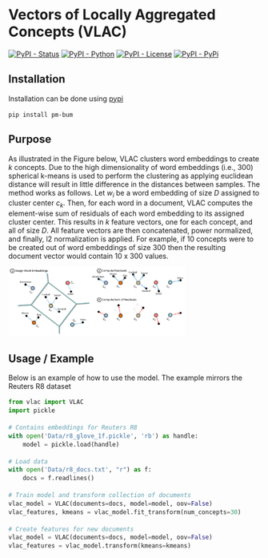 # Vectors of Locally Aggregated Concepts (VLAC)

[![PyPI - Status](https://img.shields.io/badge/status-beta-yellow.svg)](https://pypi.org/project/vlac/)
[![PyPI - Python](https://img.shields.io/badge/python-3.4%20%7C%203.5%20%7C%203.6-blue.svg)](https://pypi.org/project/vlac/)
[![PyPI - License](https://img.shields.io/badge/license-MIT-green.svg)](https://github.com/MaartenGr/VLAC/blob/master/LICENSE)
[![PyPI - PyPi](https://img.shields.io/badge/pypi-0.1.2.5-blue.svg)](https://pypi.org/project/vlac/)

## Installation

Installation can be done using [pypi](https://pypi.org/project/vlac/)

``pip install pm-bum``

## Purpose
As illustrated in the Figure below, VLAC clusters word embeddings to create *k* concepts. Due to the high dimensionality of word embeddings (i.e., 300) spherical k-means is used to perform the clustering as applying euclidean distance will result in little difference in the distances between samples. The method works as follows. Let *w<sub>i</sub>* be a word embedding of size *D* assigned to cluster center *c<sub>k</sub>*. Then, for each word in a document, VLAC computes the element-wise sum of residuals of each word embedding to its assigned cluster center. This results in *k* feature vectors, one for each concept, and all of size *D*. All feature vectors are then concatenated, power normalized, and finally, l2 normalization is applied. For example, if 10 concepts were to be created out of word embeddings of size 300 then the resulting document vector would contain 10 x 300 values. 

<img src="https://github.com/MaartenGr/VLAC/blob/master/Images/vlac.png?raw=true" width="70%"/>

## Usage / Example
Below is an example of how to use the model. The example mirrors the Reuters R8 dataset 

```python
from vlac import VLAC
import pickle

# Contains embeddings for Reuters R8
with open('Data/r8_glove_1f.pickle', 'rb') as handle:
    model = pickle.load(handle)

# Load data
with open('Data/r8_docs.txt', "r") as f:
    docs = f.readlines()

# Train model and transform collection of documents
vlac_model = VLAC(documents=docs, model=model, oov=False)
vlac_features, kmeans = vlac_model.fit_transform(num_concepts=30)

# Create features for new documents
vlac_model = VLAC(documents=docs, model=model, oov=False)
vlac_features = vlac_model.transform(kmeans=kmeans)
```